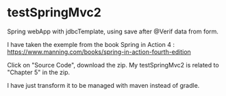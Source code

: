 # testSpringMvc2
Spring webApp with jdbcTemplate, using save after @Verif data from form. 

I have taken the exemple from the book Spring in Action 4 : 
https://www.manning.com/books/spring-in-action-fourth-edition

Click on "Source Code", download the zip. 
My testSpringMvc2 is related to "Chapter 5" in the zip. 

I have just transform it to be managed with maven instead of gradle. 





